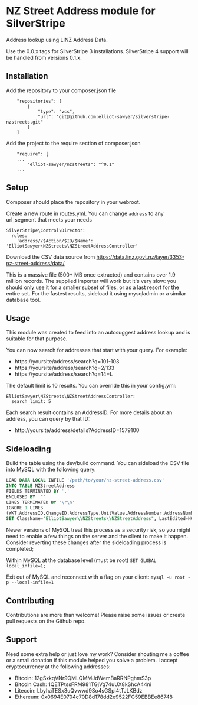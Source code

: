 NZ Street Address module for SilverStripe
=========================================

Address lookup using LINZ Address Data.

Use the 0.0.x tags for SilverStripe 3 installations.  SilverStripe 4 support will be handled from versions 0.1.x.

Installation
------------
Add the repository to your composer.json file
```
    "repositories": [
        {
            "type": "vcs",
            "url": "git@github.com:elliot-sawyer/silverstripe-nzstreets.git"
        }
    ]
```

Add the project to the require section of composer.json
```
    "require": {
    ...
        "elliot-sawyer/nzstreets": "^0.1"
    ... 
```

Setup
------
Composer should place the repository in your webroot.

Create a new route in routes.yml. You can change `address` to any url_segment that meets your needs
```
SilverStripe\Control\Director:
  rules:
    'address//$Action/$ID/$Name': 'ElliotSawyer\NZStreets\NZStreetAddressController' 
```

Download the CSV data source from https://data.linz.govt.nz/layer/3353-nz-street-address/data/
                                             
This is a massive file (500+ MB once extracted) and contains over 1.9 million records. The supplied importer will work but it's very slow: you should only use it for a smaller subset of files, or as a last resort for the entire set. For the fastest results, sideload it using mysqladmin or a similar database tool.

Usage
-----
This module was created to feed into an autosuggest address lookup and is suitable for that purpose.

You can now search for addresses that start with your query. For example:  
* https://yoursite/address/search?q=101-103
* https://yoursite/address/search?q=2/133
* https://yoursite/address/search?q=14+L

The default limit is 10 results. You can override this in your config.yml:
```
ElliotSawyer\NZStreets\NZStreetAddressController:
  search_limit: 5 
```

Each search result contains an AddressID. For more details about an address, you can query by that ID:
* http://yoursite/address/details?AddressID=1579100

Sideloading
-----------

Build the table using the dev/build command. You can sideload the CSV file into MySQL with the following query:
```sql
LOAD DATA LOCAL INFILE '/path/to/your/nz-street-address.csv'
INTO TABLE NZStreetAddress
FIELDS TERMINATED BY ',' 
ENCLOSED BY '"' 
LINES TERMINATED BY '\r\n'
IGNORE 1 LINES
(WKT,AddressID,ChangeID,AddressType,UnitValue,AddressNumber,AddressNumberSuffix,AddressNumberHigh,WaterRouteName,WaterName,SuburbLocality,TownCity,FullAddressNumber,FullRoadName,FullAddress,RoadSectionID,Longitude,Latitude,@dummy,@dummy,@dummy,@dummy,@dummy,@dummy,ShapeX,ShapeY)
SET ClassName="ElliotSawyer\\NZStreets\\NZStreetAddress", LastEdited=NOW(), Created=NOW();
```
Newer versions of MySQL treat this process as a security risk, so you might need to enable a few things on the server and the client to make it happen.  Consider reverting these changes after the sideloading process is completed;

Within MySQL at the database level (must be root)
`SET GLOBAL local_infile=1;`

Exit out of MySQL and reconnect with a flag on your client:
`mysql -u root -p --local-infile=1`

Contributing
------------

Contributions are more than welcome! Please raise some issues or create pull requests on the Github repo.

Support
--------
Need some extra help or just love my work? Consider shouting me a coffee or a small donation if this module helped you solve a problem. I accept cryptocurrency at the following addresses:
* Bitcoin: 12gSxkqVNr9QMLQMMJdWemBaRRNPghmS3p
* Bitcoin Cash: 1QETPtssFRM981TGjVg74uUX8kShcA44ni
* Litecoin: LbyhaTESx3uQvwwd9So4sGSpi4tTJLKBdz
* Ethereum: 0x0694E0704c70D8d178dd2e9522FC59EBBEe86748
